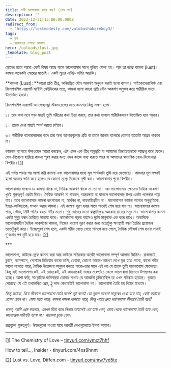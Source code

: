 ```yaml
---
title: সখী ভালোবাসা কারে কয়? (শেষ পর্ব)
description: ''
date: 2022-12-31T15:00:00.000Z
redirect_from:
  - 'https://lostmodesty.com/valobashakarekoy3/'
tags:
  - ব্লগ
  - আকাশের ওপারে আকাশ
hero: /uploads/lust.jpg
_template: blog_post
---
```


মোহের মতো আরো একটি বিষয় আছে যাকে ভালোবাসার সাথে গুলিয়ে ফেলা হয়। আর তা হচ্ছে কামনা (lust)। কামনা অনেকটা মোহের মতোই। একই মুদ্রার এপিঠ-ওপিঠ আরকি।

**কামনা (Lust): **কারো প্রতি তীব্র, অনিয়ন্ত্রিত যৌন আকর্ষণ অনুভব করাই হলো কামনা। সাইকোথেরাপিস্ট এবং রিলেশনশিপ এক্সপার্ট হ্যাইলি নেইডিকের মতে, কামনা হলো কারো প্রতি যৌন আকর্ষণ অনুভব করে শারীরিক ভাবে উত্তেজিত হওয়া।

রিলেশনশিপ এক্সপার্ট অ্যালেক্স্যান্ড্রা স্টকওয়েলের মতে কামনার কিছু লক্ষণ হলো-

১। তার কথা মনে পড়া মাত্রই তুমি শরীরের কথা চিন্তা করবে, তার কথা ভাবলে শারীরিকভাবে উত্তেজিত হয়ে পড়বে।

২। তাকে দেখা মাত্রই স্পর্শ করতে চাইবে।

৩। শারীরিক ব্যাপারস্যাপার বাদে তার অন্য ব্যাপারগুলোর প্রতি বা তাকে জানার ব্যাপারে তোমার ততোটা আগ্রহ থাকবে না।

কামনার ব্যাপারে স্টকওয়েল আরো বলছেন, এটা এমন এক তীব্র অনুভূতি যা আমাদের চিন্তাচেতনাকে আচ্ছন্ন করে ফেলে। বোধ-বিবেচনা হারিয়ে কামনা পূরণ করার জন্য এমন কাজে বাধ্য করতে পারে যা আমাদের স্বাভাবিক বোধ-বিবেচনার বিপরীত।[\[1\]](#_ftn1)

এই পর্যন্ত পড়ার পর আশা করি কামনা এবং ভালোবাসার মধ্যে মূল পার্থক্যটা তুমি ধরে ফেলেছো। কামনার মূল লক্ষ্যই হলো অন্যের ক্ষতি করে হলেও যে কোনো মূল্যে নিজেকে সুখী করা। ভালোবাসার পুরো বিপরীত।

ভালোবাসার মধ্যেও যে কামনা থাকে না, দৈহিক আকর্ষণ থাকে না–তা না। বরং ভালোবাসার ক্ষেত্রেও দৈহিক আকর্ষণ খুবই গুরুত্বপূর্ণ একটা বিষয়। দৈহিক আকর্ষণ না থাকলে, অন্তরঙ্গতা না থাকলে ভালোবাসার উপর একটা পলেস্তরা পড়ে যায়। তবে ভালোবাসার কামনা ধ্বংসাত্মক না, স্বার্থপর না, দায়দায়িত্বহীন না। ভালোবাসার কামনা অন্যের অনুভূতিকে, ইচ্ছা-অনিচ্ছাকে, সম্মান করার কামনা। এই কামনা পূরণ হবার সাথে সাথেই শেষ হয়ে যায় না। ভালোবাসার কামনা শান্ত, সৌম্য, মিষ্টি পানির বহতা নদীর মতো। শুধু মোহের মতো ঝঞ্ঝাবিক্ষুব্ধ অন্ধকার রাতের সমুদ্র না। ভালোবাসার কামনা একটা সুদৃঢ় বন্ধন তৈরিতে সাহায্য করে। ভালোবাসা পড়ন্ত বয়সেও দুটো মানুষকে এক করে রাখে। অন্যদিকে ভালোবাসাহীন দৈহিক আকর্ষণের কামনা, নিজের খায়েশ পূরণ করার জন্য যতোটুকু ক্ষণস্থায়ী বন্ধন তৈরির প্রয়োজন ততোটুকুই করে। ইচ্ছেপূরণ শেষ হলে, একটা শরীর খেতে খেতে পানসে হয়ে গেলে, দৈহিক সৌন্দর্য শেষ হওয়া মাত্রই দু’জনার পথ দুটি হয়ে যায়।[\[2\]](#_ftn2)

\***

ভালোলাগা, কাউকে স্রেফ কামনা করা আর কাউকে সত্যিকার অর্থেই ভালোবাসা সম্পূর্ণ আলাদা জিনিস। রাস্তাঘাটে, ক্লাসে, ক্যাম্পাসে, সোশ্যাল মিডিয়ায় কারো হাসি, চেহারা, কোনো আচার-আচরণ দেখে মুগ্ধ হতে পারো, কারো শরীর ভালো লাগতে পারে, দৈহিক উত্তেজনা অনুভব করতে পারো–তার মানে এই নয় যে তাকে তুমি ভালোবেসে ফেলেছো। কিন্তু এই ভালোলাগাকেই, এই মোহকেই, এই কামনাকেই ভাষার মারপ্যাঁচে ফেলে ভালোবাসা হিসেবে উপস্থাপন করা হচ্ছে। আশা করি, সাংস্কৃতিক জমিদাররা তোমার মাথায় যে আবর্জনা ঢুকিয়েছিল তা এখন পরিষ্কার হয়েছে। বুঝতে পেরেছো যে এই তথাকথিত প্রেম, ট্রু লাভ কোনোটাই ভালোবাসা নয়। ভালোবাসা তৈরি হয় বিয়ের মাধ্যমে।

_কিন্তু ভাইয়া, বিয়ে কীভাবে ভালোবাসা তৈরি করে? হুট করেই তো দুজন অচেনা মানুষের দেখা হয়ে যায়, কেউ কাউকে তেমন চেনে না। মোহ হতে পারে, কামনা বাসনা থাকতে পারে, কিন্তু এতো দ্রুত ভালোবাসা কীভাবে তৈরি হবে?_

_ধরেন, আমি প্রেম করলাম, এরপর বিয়ে করে নিলাম তাহলেই তো হয়ে গেল, মোহ থেকে ভালোবাসা তৈরি হয়ে গেল, ধ্বংসাত্মক পরিণতি হলো না। ঝামেলা চুকে গেল।_

প্রশ্নগুলো গুরুত্বপূর্ণ। উত্তরগুলো পাওয়া যাবে পরবর্তী লেখাগুলোতে ইনশা আল্লাহ।

***

[\[1\]](#_ftnref1) The Chemistry of Love – [tinyurl.com/ymct7hhf](https://tinyurl.com/ymct7hhf)

How to tell…, Insider - tinyurl.com/4xs9hnnt

[\[2\]](#_ftnref2) Lust vs. Love, Diffen.com - [tinyurl.com/mw7vd5te](https://tinyurl.com/mw7vd5te)
